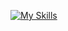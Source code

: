 [![My Skills](https://i.postimg.cc/vmXKYbm0/image-2023-05-03-14-01-30.png)](https://i.postimg.cc/vmXKYbm0/image-2023-05-03-14-01-30.png)

